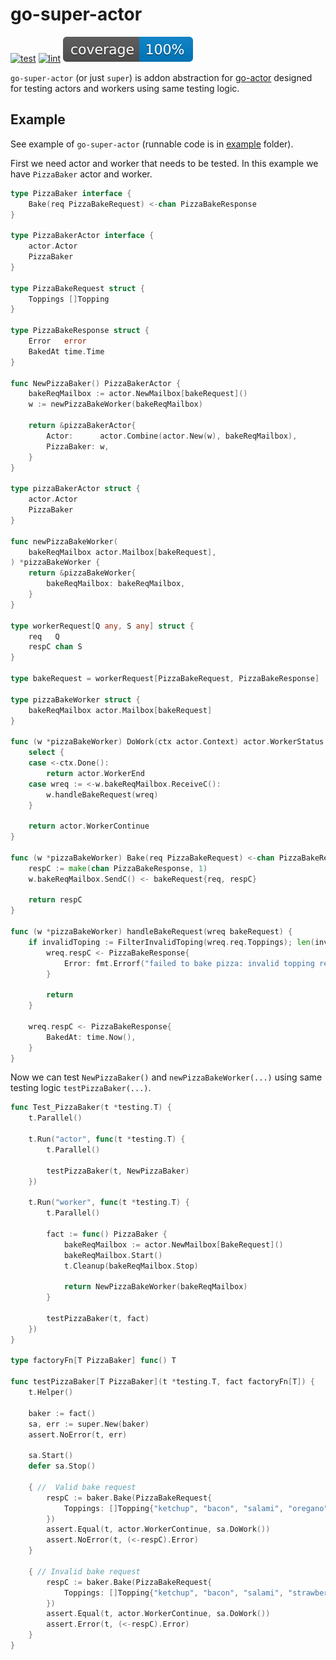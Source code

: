 # go-super-actor

[![test](https://github.com/vladopajic/go-super-actor/actions/workflows/test.yml/badge.svg?branch=main)](https://github.com/vladopajic/go-super-actor/actions/workflows/test.yml)
[![lint](https://github.com/vladopajic/go-super-actor/actions/workflows/lint.yml/badge.svg?branch=main)](https://github.com/vladopajic/go-super-actor/actions/workflows/lint.yml)
[![coverage](https://raw.githubusercontent.com/vladopajic/go-super-actor/badges/.badges/main/coverage.svg)](https://github.com/vladopajic/go-super-actor)

`go-super-actor` (or just `super`) is addon abstraction for [go-actor](https://github.com/vladopajic/go-actor) designed for testing actors and workers using same testing logic.

## Example 

See example of `go-super-actor` (runnable code is in [example](./example/) folder).

First we need actor and worker that needs to be tested. In this example we have `PizzaBaker` actor and worker.

``` go
type PizzaBaker interface {
	Bake(req PizzaBakeRequest) <-chan PizzaBakeResponse
}

type PizzaBakerActor interface {
	actor.Actor
	PizzaBaker
}

type PizzaBakeRequest struct {
	Toppings []Topping
}

type PizzaBakeResponse struct {
	Error   error
	BakedAt time.Time
}

func NewPizzaBaker() PizzaBakerActor {
	bakeReqMailbox := actor.NewMailbox[bakeRequest]()
	w := newPizzaBakeWorker(bakeReqMailbox)

	return &pizzaBakerActor{
		Actor:      actor.Combine(actor.New(w), bakeReqMailbox),
		PizzaBaker: w,
	}
}

type pizzaBakerActor struct {
	actor.Actor
	PizzaBaker
}

func newPizzaBakeWorker(
	bakeReqMailbox actor.Mailbox[bakeRequest],
) *pizzaBakeWorker {
	return &pizzaBakeWorker{
		bakeReqMailbox: bakeReqMailbox,
	}
}

type workerRequest[Q any, S any] struct {
	req   Q
	respC chan S
}

type bakeRequest = workerRequest[PizzaBakeRequest, PizzaBakeResponse]

type pizzaBakeWorker struct {
	bakeReqMailbox actor.Mailbox[bakeRequest]
}

func (w *pizzaBakeWorker) DoWork(ctx actor.Context) actor.WorkerStatus {
	select {
	case <-ctx.Done():
		return actor.WorkerEnd
	case wreq := <-w.bakeReqMailbox.ReceiveC():
		w.handleBakeRequest(wreq)
	}

	return actor.WorkerContinue
}

func (w *pizzaBakeWorker) Bake(req PizzaBakeRequest) <-chan PizzaBakeResponse {
	respC := make(chan PizzaBakeResponse, 1)
	w.bakeReqMailbox.SendC() <- bakeRequest{req, respC}

	return respC
}

func (w *pizzaBakeWorker) handleBakeRequest(wreq bakeRequest) {
	if invalidToping := FilterInvalidToping(wreq.req.Toppings); len(invalidToping) > 0 {
		wreq.respC <- PizzaBakeResponse{
			Error: fmt.Errorf("failed to bake pizza: invalid topping requested %+s", invalidToping),
		}

		return
	}

	wreq.respC <- PizzaBakeResponse{
		BakedAt: time.Now(),
	}
}
```

Now we can test `NewPizzaBaker()` and `newPizzaBakeWorker(...)` using same testing logic `testPizzaBaker(...)`.

```go
func Test_PizzaBaker(t *testing.T) {
	t.Parallel()

	t.Run("actor", func(t *testing.T) {
		t.Parallel()

		testPizzaBaker(t, NewPizzaBaker)
	})

	t.Run("worker", func(t *testing.T) {
		t.Parallel()

		fact := func() PizzaBaker {
			bakeReqMailbox := actor.NewMailbox[BakeRequest]()
			bakeReqMailbox.Start()
			t.Cleanup(bakeReqMailbox.Stop)

			return NewPizzaBakeWorker(bakeReqMailbox)
		}

		testPizzaBaker(t, fact)
	})
}

type factoryFn[T PizzaBaker] func() T

func testPizzaBaker[T PizzaBaker](t *testing.T, fact factoryFn[T]) {
	t.Helper()

	baker := fact()
	sa, err := super.New(baker)
	assert.NoError(t, err)

	sa.Start()
	defer sa.Stop()

	{ //  Valid bake request
		respC := baker.Bake(PizzaBakeRequest{
			Toppings: []Topping{"ketchup", "bacon", "salami", "oregano", "mushrooms"},
		})
		assert.Equal(t, actor.WorkerContinue, sa.DoWork())
		assert.NoError(t, (<-respC).Error)
	}

	{ // Invalid bake request
		respC := baker.Bake(PizzaBakeRequest{
			Toppings: []Topping{"ketchup", "bacon", "salami", "strawberry"},
		})
		assert.Equal(t, actor.WorkerContinue, sa.DoWork())
		assert.Error(t, (<-respC).Error)
	}
}
```
